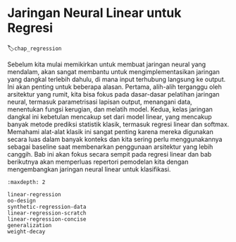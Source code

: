 # Jaringan Neural Linear untuk Regresi
:label:`chap_regression`

Sebelum kita mulai memikirkan untuk membuat jaringan neural yang mendalam,
akan sangat membantu untuk mengimplementasikan jaringan yang dangkal terlebih dahulu,
di mana input terhubung langsung ke output.
Ini akan penting untuk beberapa alasan.
Pertama, alih-alih terganggu oleh arsitektur yang rumit,
kita bisa fokus pada dasar-dasar pelatihan jaringan neural,
termasuk parametrisasi lapisan output, menangani data,
menentukan fungsi kerugian, dan melatih model.
Kedua, kelas jaringan dangkal ini kebetulan mencakup
set dari model linear,
yang mencakup banyak metode prediksi statistik klasik,
termasuk regresi linear dan softmax.
Memahami alat-alat klasik ini sangat penting
karena mereka digunakan secara luas dalam banyak konteks
dan kita sering perlu menggunakannya sebagai baseline
saat membenarkan penggunaan arsitektur yang lebih canggih.
Bab ini akan fokus secara sempit pada regresi linear
dan bab berikutnya akan memperluas repertori pemodelan kita
dengan mengembangkan jaringan neural linear untuk klasifikasi.

```toc
:maxdepth: 2

linear-regression
oo-design
synthetic-regression-data
linear-regression-scratch
linear-regression-concise
generalization
weight-decay
```

